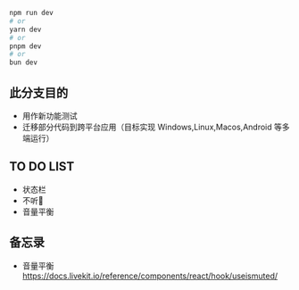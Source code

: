 
```bash
npm run dev
# or
yarn dev
# or
pnpm dev
# or
bun dev
```
## 此分支目的
- 用作新功能测试
- 迁移部分代码到跨平台应用（目标实现 Windows,Linux,Macos,Android 等多端运行）

## TO DO LIST
- 状态栏
- 不听🙉
- 音量平衡

## 备忘录
- 音量平衡 https://docs.livekit.io/reference/components/react/hook/useismuted/
